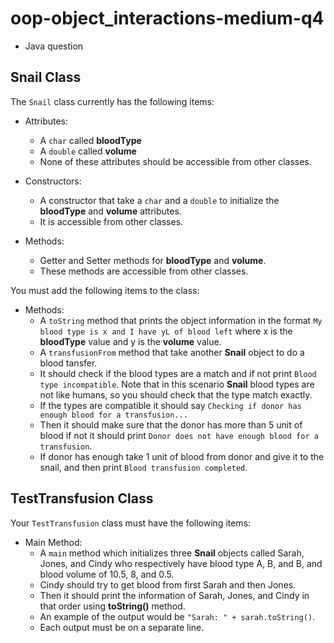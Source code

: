 # oop-object_interactions-medium-q4

- Java question

## Snail Class

The `Snail` class currently has the following items:

- Attributes:
    - A `char` called **bloodType**
    - A `double` called **volume**
    - None of these attributes should be accessible from other classes.

- Constructors:
    - A constructor that take a `char` and a `double` to initialize the **bloodType** and **volume** attributes.
    - It is accessible from other classes.

- Methods:
    - Getter and Setter methods for **bloodType** and **volume**.
    - These methods are accessible from other classes.

You must add the following items to the class:

- Methods:
    - A `toString` method that prints the object information in the format
      `My blood type is x and I have yL of blood left` where x is the **bloodType** value and y is the **volume** value.
    - A `transfusionFrom` method that take another **Snail** object to do a blood tansfer.
    - It should check if the blood types are a match and if not print `Blood type incompatible`. Note that in this scenario
  **Snail** blood types are not like humans, so you should check that the type match exactly.
    - If the types are compatible it should say `Checking if donor has enough blood for a transfusion...`
    - Then it should make sure that the donor has more than 5 unit of blood if not
      it should print `Donor does not have enough blood for a transfusion`.
    - If donor has enough take 1 unit of blood from donor
      and give it to the snail, and then print `Blood transfusion completed`.

## TestTransfusion Class

Your `TestTransfusion` class must have the following items:

- Main Method:
    - A `main` method which initializes three **Snail** objects called Sarah, Jones, and Cindy who respectively have
      blood type A, B, and B, and blood volume of 10.5, 8, and 0.5.
    - Cindy should try to get blood from first Sarah and then Jones.
    - Then it should print the information of Sarah, Jones, and Cindy in that order using **toString()** method.
    - An example of the output would be `"Sarah: " + sarah.toString()`.
    - Each output must be on a separate line.